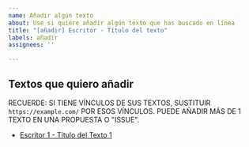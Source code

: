 ```yaml
---
name: Añadir algún texto
about: Use si quiere añadir algún texto que has buscado en línea
title: "[añadir] Escritor - Título del texto"
labels: añadir
assignees: ''

---
```


## Textos que quiero añadir

RECUERDE: SI TIENE VÍNCULOS DE SUS TEXTOS, SUSTITUIR `https://example.com/` POR ESOS VÍNCULOS. PUEDE AÑADIR MÁS DE 1 TEXTO EN UNA PROPUESTA O "ISSUE".

- [Escritor 1 - Título del Texto 1](https://example.com/)
